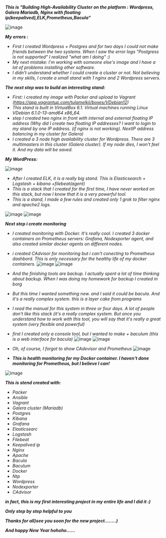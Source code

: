 *__This is "Building High-Availability Cluster on the platform : Wordpress, Galera Mariadb, Nginx with floating ip(keepalived),ELK,Prometheus,Bacula"__*
 
 ![image](https://github.com/tulamelkii/otus_project-_v2/blob/main/images/vip2.png) 


 **_My errors :_**
 
- *First I created Wordpress + Postgres and for two days I could not make friends between the two systems. When I saw the error logs "Postgress is not supported" I realized "what am I doing" :)*
- *My next mistake: I'm working with someone else's image and I have a lot of problems installing other software.*
- *I didn't understand whether I could create a cluster or not. Not believing in my skills, I create a small stand with 1 nginx and 2 Wordpress servers.*

**_The next step was to build an interesting stand:_**
- *First: i created my image with Packer and upload to Vagrant (https://app.vagrantup.com/tulamelkii/boxes/VDebian12)*
- *This stand is built in VirtualBox 6.1. Virtual machines running Linux VDebian 6.1.0-13-amd64 x86_64.*
- *step I created two nginx in front with internal and external floating IP address (Why did I create two floating IP addresses? I want to login to my stand by one IP address. (if nginx is not working). NextIP*
 *address balancing in my cluster for Galera)*
- *I created a 3 node high availability cluster for Wordpress. There are 3 multimasters in this cluster (Galera cluster). If my node dies, I won't feel it. And my data will be saved.*

**_My WordPress:_**

![image](https://github.com/tulamelkii/otus_project-_v2/blob/main/images/2023-12-17_16-51.png)

- *After I created ELK, it is a really big stand. This is Elasticsearch + Logstash + kibana +filebeat(agent)*
- *This is a stack that I created for the first time, I have never worked on this stack, but now I know that it is a very powerful tool.*
- *This is a stand, I made a few rules and created only 1 grok to filter nginx and apache2 logs.*
  
![image](https://github.com/tulamelkii/otus_project-_v2/blob/main/images/kibana.png) 
![image](https://github.com/tulamelkii/otus_project-_v2/blob/main/images/kibana.png.png)

 **_Next step i create monitoring_**
 
- *I created monitoring with Docker. It's really cool. I created 3 docker containers on Prometheus servers: Grafana, Nodexporter agent, and also created similar docker agents on different nodes.*
- *i created CAdvisor for monitoring but i can't conecting to Prometheus dashbord. This is only necessary for the healthy life of my docker containers.*
 ![image](https://github.com/tulamelkii/otus_project-_v2/blob/main/images/Prometheus.png)
![image](https://github.com/tulamelkii/otus_project-_v2/blob/main/images/Prom3.png)

- *And the finishing tools are backup. I actually spent a lot of time thinking about backup. When I was doing my homework for backup I created in borg*
- *But this time I wanted something new. and I said it could be bacula. And it's a really complex system. this is a layer cake from programs*
- *I read the manual for this system in three or four days. A lot of people don't like this stack (it's a really complex system. But once you understand how to work with this tool, you will say that it's really a* *great system (very flexible and powerful)*
- *first I created only a console tool, but I wanted to make + baculum (this is a web interface for bacula)*
![image](https://github.com/tulamelkii/otus_project-_v2/blob/main/images/baculum.png)
![image](https://github.com/tulamelkii/otus_project-_v2/blob/main/images/baculm2.png)

- *Oh, of course, I forgot to show CAdevisor and Prometheus*
![image](https://github.com/tulamelkii/otus_project-_v2/blob/main/images/Prometheus3.png)

- **_This is health monitoring for my Docker container. I haven't done monitoring for Prometheus, but I believe I can!_**
  
![image](https://github.com/tulamelkii/otus_project-_v2/blob/main/images/Cadvisor.png)

**_This is stend created with:_**

- *Packer*
- *Ansible*
- *Vagrant*
- *Galera cluster (Mariadb)*
- *Postgres*
- *Kibana*
- *Grafana*
- *Elasticsearc*
- *Logstash*
- *Filebeat*
- *Keepalived ip*
- *Nginx*
- *Apache*
- *Bacula*
- *Baculum*
- *Docker*
- *Ntp*
- *Wordpress*
- *Nodexporter*
- *CAdvisor*
 
 **_in fact, this is my first interesting project in my entire life and I did it :)_**
 
 **_Only step by step helpful to you_**
 
 **_Thanks for all)see you soon for the  new project........)_**
 
 **_And happy New Year hohoho......_**
